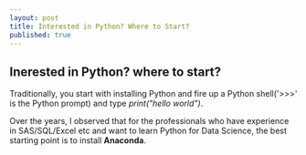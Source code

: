 ```yaml
---
layout: post
title: Interested in Python? Where to Start?
published: true
---
```


## Inerested in Python? where to start?

Traditionally, you start with installing Python and fire up a Python shell('>>>' is the Python prompt) and type *print("hello world")*.


Over the years, I observed that for the professionals who have experience in SAS/SQL/Excel etc and want to learn Python for Data Science, the best starting point is to install **Anaconda**.
